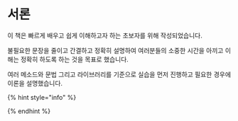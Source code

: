 # 서론

이 책은 빠르게 배우고 쉽게 이해하고자 하는 초보자를 위해 작성되었습니다.

불필요한 문장을 줄이고 간결하고 정확히 설명하여 여러분들의 소중한 시간을 아끼고 이해는 정확히 하도록 하는 것을 목표로 했습니다.

여러 메소드와 문법 그리고 라이브러리를 기준으로 실습을 먼저 진행하고 필요한 경우에 이론을 설명했습니다.

{% hint style="info" %}

{% endhint %}



